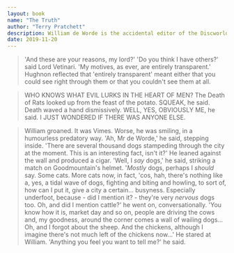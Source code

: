 ```yaml
---
layout: book
name: "The Truth"
author: "Terry Pratchett"
description: William de Worde is the accidental editor of the Discworld's first newspaper. New printing technology means that words just won't obediently stay nailed down like usual. There's a very real threat of news getting out there.
date: 2019-11-20
---
```


> 'And these are your reasons, my lord?'
> 'Do you think I have others?' said Lord Vetinari. 'My motives, as ever, are entirely transparent.'
> Hughnon reflected that 'entirely transparent' meant either that you could see right through them or that you couldn't see them at all.

> WHO KNOWS WHAT EVIL LURKS IN THE HEART OF MEN?
> The Death of Rats looked up from the feast of the potato. SQUEAK, he said.
> Death waved a hand dismissively. WELL, YES, OBVIOUSLY ME, he said. I JUST WONDERED IF THERE WAS ANYONE ELSE.

> William groaned. It was Vimes. Worse, he was smiling, in a humourless predatory way.
> 'Ah, Mr de Worde,' he said, stepping inside. 'There are several thousand dogs stampeding through the city at the moment. This is an interesting fact, isn't it?'
> He leaned against the wall and produced a cigar. 'Well, I _say_ dogs,' he said, striking a match on Goodmountain's helmet. '_Mostly_ dogs, perhaps I _should_ say. Some cats. More cats now, in fact, 'cos, hah, there's nothing like a, yes, a tidal wave of dogs, fighting and biting and howling, to sort of, how can I put it, give a city a certain... busyness. Especially underfoot, because - did I mention it? - they're very _nervous_ dogs too. Oh, and did I mention cattle?' he went on, conversationally. 'You know how it is, market day and so on, people are driving the cows and, my goodness, around the corner comes a wall of wailing dogs... Oh, and I forgot about the sheep. And the chickens, although I imagine there's not much left of the chickens now...'
> He stared at William. 'Anything you feel you want to tell me?' he said.
